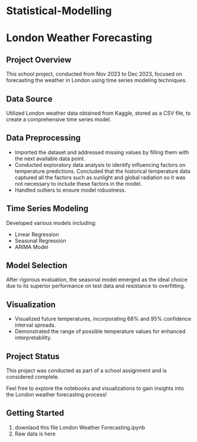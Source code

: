 # Statistical-Modelling

# London Weather Forecasting

## Project Overview

This school project, conducted from Nov 2023 to Dec 2023, focused on forecasting the weather in London using time series modeling techniques.

## Data Source

Utilized London weather data obtained from Kaggle, stored as a CSV file, to create a comprehensive time series model.

## Data Preprocessing

- Imported the dataset and addressed missing values by filling them with the next available data point.
- Conducted exploratory data analysis to identify influencing factors on temperature predictions. Concluded that the historical temperature data captured all the factors such as sunlight and global radiation so it was not necessary to include these factors in the model.
- Handled outliers to ensure model robustness.

## Time Series Modeling

Developed various models including:
- Linear Regression
- Seasonal Regression
- ARIMA Model

## Model Selection

After rigorous evaluation, the seasonal model emerged as the ideal choice due to its superior performance on test data and resistance to overfitting.

## Visualization

- Visualized future temperatures, incorporating 68% and 95% confidence interval spreads.
- Demonstrated the range of possible temperature values for enhanced interpretability.

## Project Status

This project was conducted as part of a school assignment and is considered complete.

Feel free to explore the notebooks and visualizations to gain insights into the London weather forecasting process!

## Getting Started 

1. downlaod this file London Weather Forecasting.ipynb
2. Raw data is here 
